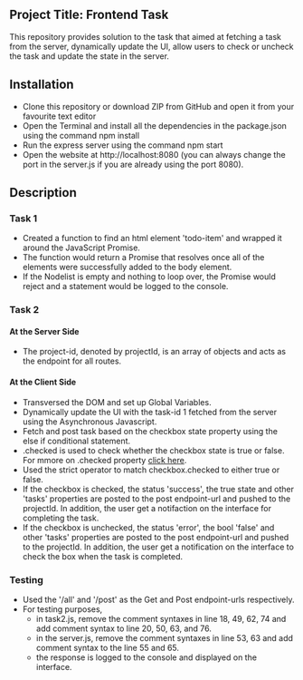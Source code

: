 ## Project Title: Frontend Task
   This repository provides solution to the task that aimed at fetching a task from the server, dynamically update the UI, allow users to check or uncheck the task and update the state in the server.

## Installation
- Clone this repository or download ZIP from GitHub and open it from your favourite text editor
- Open the Terminal and install all the dependencies in the package.json using the command npm install
- Run the express server using the command npm start
- Open the website at http://localhost:8080 (you can always change the port in the server.js if you are already using the port 8080).

## Description
### Task 1   
- Created a function to find an html element 'todo-item' and wrapped it around the JavaScript Promise. 
- The function would return a Promise that resolves once all of the elements were successfully added to the body element.
- If the Nodelist is empty and nothing to loop over, the Promise would reject and a statement would be logged to the console.

### Task 2
#### At the Server Side
- The project-id, denoted by projectId, is an array of objects and acts as the endpoint for all routes.

#### At the Client Side
- Transversed the DOM and set up Global Variables.
- Dynamically update the UI with the task-id 1 fetched from the server using the Asynchronous Javascript.
- Fetch and post task based on the checkbox state property using the else if conditional statement. 
- .checked is used to check whether the checkbox state is true or false. For mmore on .checked property [click here](https://www.w3schools.com/jsref/prop_checkbox_checked.asp).
- Used the strict operator to match checkbox.checked to either true or false.
- If the checkbox is checked, the status 'success', the true state and other 'tasks' properties are posted to the post endpoint-url and pushed to the projectId. In addition, the user get a notifaction on the interface for completing the task. 
- If the checkbox is unchecked, the status 'error', the bool 'false' and other 'tasks' properties are posted to the post endpoint-url and pushed to the projectId. In addition, the user get a notification on the interface to check the box when the task is completed.

### Testing
- Used the '/all' and '/post' as the Get and Post endpoint-urls respectively.
- For testing purposes, 
  - in task2.js, remove the comment syntaxes in line 18, 49, 62, 74 and add comment syntax to line 20, 50, 63, and 76.
  - in the server.js, remove the comment syntaxes in line 53, 63 and add comment syntax to the line 55 and 65.
  - the response is logged to the console and displayed on the interface.




 